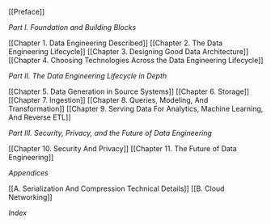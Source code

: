 [[Preface]]

*Part I. Foundation and Building Blocks*

[[Chapter 1. Data Engineering Described]]
[[Chapter 2. The Data Engineering Lifecycle]]
[[Chapter 3. Designing Good Data Architecture]]
[[Chapter 4. Choosing Technologies Across the Data Engineering Lifecycle]]

*Part II. The Data Engineering Lifecycle in Depth*

[[Chapter 5. Data Generation in Source Systems]]
[[Chapter 6. Storage]]
[[Chapter 7. Ingestion]]
[[Chapter 8. Queries, Modeling, And Transformation]]
[[Chapter 9. Serving Data For Analytics, Machine Learning, And Reverse ETL]]

*Part III. Security, Privacy, and the Future of Data Engineering*

[[Chapter 10. Security And Privacy]]
[[Chapter 11. The Future of Data Engineering]]

*Appendices*

[[A. Serialization And Compression Technical Details]]
[[B. Cloud Networking]]

*Index*

